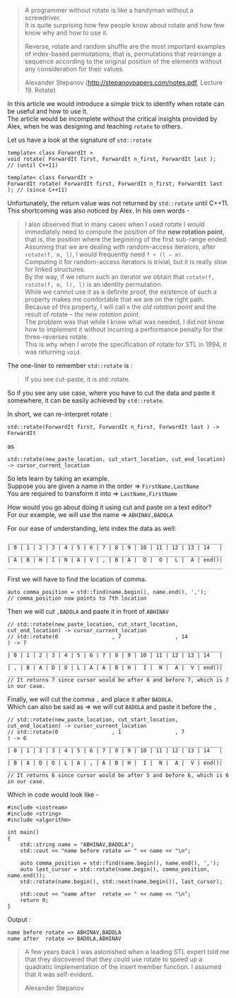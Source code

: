 > A programmer without rotate is like a handyman without a screwdriver.  
> It is quite surprising how few people know about rotate and how few know why and how to use it.  
> 
> Reverse, rotate and random shuffle are the most important examples of index-based permutations, that is, permutations that rearrange a sequence according to the original position of the elements without any consideration for their values.  
>  
> Alexander Stepanov (http://stepanovpapers.com/notes.pdf, Lecture 19. Rotate)

In this article we would introduce a simple trick to identify when rotate can be useful and how to use it.  
The article would be incomplete without the critical insights provided by Alex, when he was designing and teaching `rotate` to others.

Let us have a look at the signature of `std::rotate`

    template< class ForwardIt >
    void rotate( ForwardIt first, ForwardIt n_first, ForwardIt last );      // (until C++11)
    
    template< class ForwardIt >
    ForwardIt rotate( ForwardIt first, ForwardIt n_first, ForwardIt last ); // (since C++11)

Unfortunately, the return value was not returned by `std::rotate` until C++11.  
This shortcoming was also noticed by Alex. In his own words -  
> I also observed that in many cases when I used rotate I would immediately need to compute the position of the **new rotation point**, that is, the position where the beginning of the first sub-range ended.  
> Assuming that we are dealing with random-access iterators, after `rotate(f, m, l)`, I would frequently need `f + (l – m)`.  
> Computing it for random-access iterators is trivial, but it is really slow for linked structures.  
> By the way, if we return such an iterator we obtain that `rotate(f, rotate(f, m, l), l)` is an identity permutation.  
> While we cannot use it as a definite proof, the existence of such a property makes me comfortable that we are on the right path.  
> Because of this property, I will call `m` the *old rotation point* and the result of rotate – *the new rotation point*.  
> The problem was that while I knew what was needed, I did not know how to implement it without incurring a performance penalty for the three-reverses rotate.  
> This is why when I wrote the specification of rotate for STL in 1994, it was returning `void`.

The one-liner to remember `std::rotate` is :
> If you see cut-paste, it is std::rotate.

So if you see any use case, where you have to cut the data and paste it somewhere, it can be easily achieved by `std::rotate`.  

In short, we can re-interpret rotate :

    std::rotate(ForwardIt first, ForwardIt n_first, ForwardIt last ) -> ForwardIt 
as

    std::rotate(new_paste_location, cut_start_location, cut_end_location) -> cursor_current_location

So lets learn by taking an example.  
Suppose you are given a name in the order => `FirstName,LastName`  
You are required to transform it into => `LastName,FirstName`  

How would you go about doing it using cut and paste on a text editor?  
For our example, we will use the name => `ABHINAV,BADOLA`   

For our ease of understanding, lets index the data as well:

    ____________________________________________________________________
    | 0 | 1 | 2 | 3 | 4 | 5 | 6 | 7 | 8 | 9 | 10 | 11 | 12 | 13 | 14   |
    ____________________________________________________________________
    | A | B | H | I | N | A | V | , | B | A |  D |  O |  L |  A | end()|
    ____________________________________________________________________

First we will have to find the location of comma.

    auto comma_position = std::find(name.begin(), name.end(), ',');
    // comma_position now points to 7th location

Then we will cut `,BADOLA` and paste it in front of `ABHINAV`

    // std::rotate(new_paste_location, cut_start_location, cut_end_location) -> cursor_current_location
    // std::rotate(0                 , 7                 , 14              ) -> 7
    ____________________________________________________________________
    | 0 | 1 | 2 | 3 | 4 | 5 | 6 | 7 | 8 | 9 | 10 | 11 | 12 | 13 | 14   |
    ____________________________________________________________________
    | , | B | A | D | O | L | A | A | B | H |  I |  N |  A |  V | end()|
    ____________________________________________________________________
    // It returns 7 since cursor would be after 6 and before 7, which is 7 in our case.

Finally, we will cut the comma `,` and place it after `BADOLA`.  
Which can also be said as => we will cut `BADOLA` and paste it before the `,`

    // std::rotate(new_paste_location, cut_start_location, cut_end_location) -> cursor_current_location
    // std::rotate(0                 , 1                 , 7               ) -> 6
    ____________________________________________________________________
    | 0 | 1 | 2 | 3 | 4 | 5 | 6 | 7 | 8 | 9 | 10 | 11 | 12 | 13 | 14   |
    ____________________________________________________________________
    | B | A | D | O | L | A | , | A | B | H |  I |  N |  A |  V | end()|
    ____________________________________________________________________
    // It returns 6 since cursor would be after 5 and before 6, which is 6 in our case.

Which in code would look like -

    #include <iostream>
    #include <string>
    #include <algorithm>
    
    int main()
    {
        std::string name = "ABHINAV,BADOLA";
        std::cout << "name before rotate => " << name << "\n";
        
        auto comma_position = std::find(name.begin(), name.end(), ',');
        auto last_cursor = std::rotate(name.begin(), comma_position, name.end());
        std::rotate(name.begin(), std::next(name.begin()), last_cursor);
        
        std::cout << "name after  rotate => " << name << "\n";
        return 0;
    }

Output :

    name before rotate => ABHINAV,BADOLA
    name after  rotate => BADOLA,ABHINAV
    
    
> A few years back I was astonished when a leading STL expert told me that they discovered that they could use rotate to speed up a quadratic implementation of the insert member function. I assumed that it was self-evident.  
>   
> Alexander Stepanov
